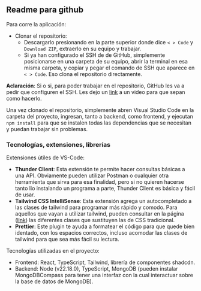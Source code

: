 ## Readme para github

Para corre la aplicación:

- Clonar el repositorio:
  - Descargarlo presionando en la parte superior donde dice `< > Code` y `Download ZIP`, extraerlo en su equipo y trabajar.
  - Si ya han configurado el SSH de de GitHub, simplemente posicionarse en una carpeta de su equipo, abrir la terminal en esa misma carpeta, y copiar y pegar el comando de SSH que aparece en `< > Code`. Eso clona el repositorio directamente.

**Aclaración**: Si o si, para poder trabajar en el repositorio, GitHub les va a pedir que configuren el SSH. Les dejo un [link](https://www.youtube.com/watch?v=akuG7eRtaXc) a un video para que sepan como hacerlo.

Una vez clonado el repositorio, simplemente abren Visual Studio Code en la carpeta del proyecto, ingresan, tanto a backend, como frontend, y ejecutan `npm install` para que se instalen todas las dependencias que se necesitan y puedan trabajar sin problemas.

### Tecnologías, extensiones, librerías

Extensiones útiles de VS-Code:

- **Thunder Client**: Esta extensión te permite hacer consultas básicas a una API. Obviamente pueden utilizar Postman o cualquier otra herramienta que sirva para esa finalidad, pero si no quieren hacerse tanto lio instalando un programa a parte, Thunder Client es básica y fácil de usar.
- **Tailwind CSS IntelliSense**: Esta extensión agrega un autocompletado a las clases de tailwind para programar más rápido y comodo. Para aquellos que vayan a utilizar tailwind, pueden consultar en la página ([link](https://tailwindcss.com/)) las diferentes clases que sustituyen las de CSS tradicional.
- **Prettier**: Este plugin te ayuda a formatear el código para que quede bien identado, con los espacios correctos, incluso acomodar las clases de tailwind para que sea más fácil su lectura.

Tecnologías utilizadas en el proyecto:

- Frontend: React, TypeScript, Tailwind, librería de componentes shadcdn.
- Backend: Node (v22.18.0), TypeScript, MongoDB (pueden instalar MongoDBCompass para tener una interfaz con la cual interactuar sobre la base de datos de MongoDB).
